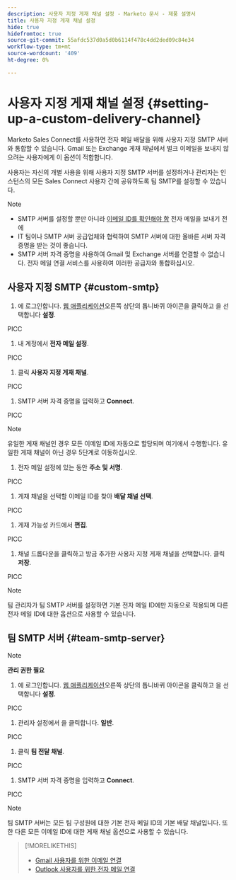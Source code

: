 ```yaml
---
description: 사용자 지정 게재 채널 설정 - Marketo 문서 - 제품 설명서
title: 사용자 지정 게재 채널 설정
hide: true
hidefromtoc: true
source-git-commit: 55afdc537d0a5d0b6114f478c4dd2ded09c84e34
workflow-type: tm+mt
source-wordcount: '409'
ht-degree: 0%

---
```


# 사용자 지정 게재 채널 설정 {#setting-up-a-custom-delivery-channel}

Marketo Sales Connect를 사용하면 전자 메일 배달을 위해 사용자 지정 SMTP 서버와 통합할 수 있습니다. Gmail 또는 Exchange 게재 채널에서 벌크 이메일을 보내지 않으려는 사용자에게 이 옵션이 적합합니다.

사용자는 자신의 개별 사용을 위해 사용자 지정 SMTP 서버를 설정하거나 관리자는 인스턴스의 모든 Sales Connect 사용자 간에 공유하도록 팀 SMTP를 설정할 수 있습니다.

>[!NOTE]
>
>* SMTP 서버를 설정할 뿐만 아니라 [이메일 ID를 확인해야 함](/help/marketo/product-docs/marketo-sales-connect/getting-started/email-settings/verify-your-email.md) 전자 메일을 보내기 전에
>* IT 팀이나 SMTP 서버 공급업체와 협력하여 SMTP 서버에 대한 올바른 서버 자격 증명을 받는 것이 좋습니다.
>* SMTP 서버 자격 증명을 사용하여 Gmail 및 Exchange 서버를 연결할 수 없습니다. 전자 메일 연결 서비스를 사용하여 이러한 공급자와 통합하십시오.


## 사용자 지정 SMTP {#custom-smtp}

1. 에 로그인합니다. [웹 애플리케이션](https://toutapp.com/login)오른쪽 상단의 톱니바퀴 아이콘을 클릭하고 을 선택합니다 **설정**.

PICC

1. 내 계정에서 **전자 메일 설정**.

PICC

1. 클릭 **사용자 지정 게재 채널**.

PICC

1. SMTP 서버 자격 증명을 입력하고 **Connect**.

PICC

>[!NOTE]
>
>유일한 게재 채널인 경우 모든 이메일 ID에 자동으로 할당되며 여기에서 수행합니다. 유일한 게재 채널이 아닌 경우 5단계로 이동하십시오.

1. 전자 메일 설정에 있는 동안 **주소 및 서명**.

PICC

1. 게재 채널을 선택할 이메일 ID를 찾아 **배달 채널 선택**.

PICC

1. 게재 가능성 카드에서 **편집**.

PICC

1. 채널 드롭다운을 클릭하고 방금 추가한 사용자 지정 게재 채널을 선택합니다. 클릭 **저장**.

PICC

>[!NOTE]
>
>팀 관리자가 팀 SMTP 서버를 설정하면 기본 전자 메일 ID에만 자동으로 적용되며 다른 전자 메일 ID에 대한 옵션으로 사용할 수 있습니다.

## 팀 SMTP 서버 {#team-smtp-server}

>[!NOTE]
>
>**관리 권한 필요**

1. 에 로그인합니다. [웹 애플리케이션](https://toutapp.com/login)오른쪽 상단의 톱니바퀴 아이콘을 클릭하고 을 선택합니다 **설정**.

PICC

1. 관리자 설정에서 을 클릭합니다. **일반**.

PICC

1. 클릭 **팀 전달 채널**.

PICC

1. SMTP 서버 자격 증명을 입력하고 **Connect**.

PICC

>[!NOTE]
>
>팀 SMTP 서버는 모든 팀 구성원에 대한 기본 전자 메일 ID의 기본 배달 채널입니다. 또한 다른 모든 이메일 ID에 대한 게재 채널 옵션으로 사용할 수 있습니다.

>[!MORELIKETHIS]
>
>* [Gmail 사용자를 위한 이메일 연결](/help/marketo/product-docs/marketo-sales-connect/email-plugins/gmail/email-connection-for-gmail-users.md)
>* [Outlook 사용자를 위한 전자 메일 연결](/help/marketo/product-docs/marketo-sales-connect/email-plugins/msc-for-outlook/email-connection-for-outlook-users.md)

